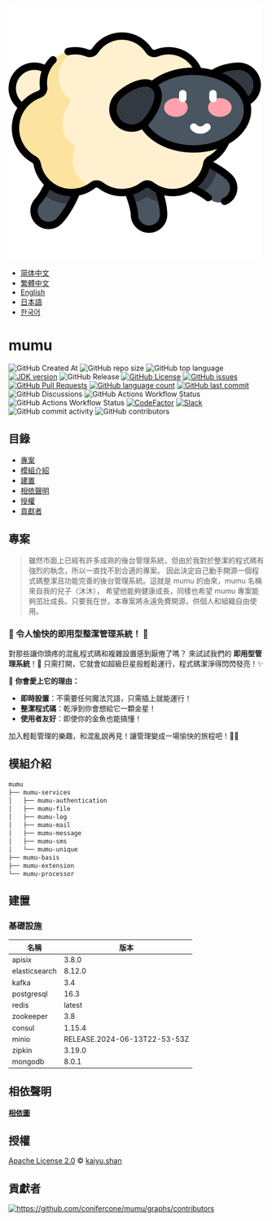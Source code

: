 ![mumu](../logo.svg)

- [简体中文](README.zh_CN.md)
- [繁體中文](README.zh_TW.md)
- [English](../README.md)
- [日本語](README.ja.md)
- [한국어](README.ko.md)

# mumu

![GitHub Created At](https://img.shields.io/github/created-at/conifercone/mumu)
![GitHub repo size](https://img.shields.io/github/repo-size/conifercone/mumu)
![GitHub top language](https://img.shields.io/github/languages/top/conifercone/mumu)
[![JDK version](https://img.shields.io/badge/JDK-23+-green.svg)](https://jdk.java.net/23)
![GitHub Release](https://img.shields.io/github/v/release/conifercone/mumu)
[![GitHub License](https://img.shields.io/github/license/conifercone/mumu)](https://github.com/conifercone/mumu)
[![GitHub issues](https://img.shields.io/github/issues/conifercone/mumu)](https://github.com/conifercone/mumu/issues)
[![GitHub Pull Requests](https://img.shields.io/github/issues-pr/conifercone/mumu)](https://github.com/conifercone/mumu/pulls)
[![GitHub language count](https://img.shields.io/github/languages/count/conifercone/mumu)](https://github.com/conifercone/mumu)
[![GitHub last commit](https://img.shields.io/github/last-commit/conifercone/mumu/develop)](https://github.com/conifercone/mumu)
![GitHub Discussions](https://img.shields.io/github/discussions/conifercone/mumu)
![GitHub Actions Workflow Status](https://img.shields.io/github/actions/workflow/status/conifercone/mumu/pmd.yml?label=PMD)
![GitHub Actions Workflow Status](https://img.shields.io/github/actions/workflow/status/conifercone/mumu/checkstyle.yml?label=Checkstyle)
[![CodeFactor](https://www.codefactor.io/repository/github/conifercone/mumu/badge/develop)](https://www.codefactor.io/repository/github/conifercone/mumu/overview/develop)
[![Slack](https://img.shields.io/badge/Slack-Join%20Our%20Community-green)](https://join.slack.com/t/mumu-community/shared_invite/zt-2ov97fcpj-bFJZmpXSp5YZWSU9zD7S5g)
![GitHub commit activity](https://img.shields.io/github/commit-activity/m/conifercone/mumu)
![GitHub contributors](https://img.shields.io/github/contributors/conifercone/mumu)

## 目錄

- [專案](#專案)
- [模組介紹](#模組介紹)
- [建置](#建置)
- [相依聲明](#相依聲明)
- [授權](#授權)
- [貢獻者](#貢獻者)

## 專案

> 雖然市面上已經有許多成熟的後台管理系統，但由於我對於整潔的程式碼有強烈的執念，所以一直找不到合適的專案。
> 因此決定自己動手開源一個程式碼整潔且功能完善的後台管理系統。這就是 mumu 的由來，mumu 名稱來自我的兒子（沐沐），
> 希望他能夠健康成長，同樣也希望 mumu 專案能夠茁壯成長。只要我在世，本專案將永遠免費開源，供個人和組織自由使用。

### 🎉 令人愉快的即用型整潔管理系統！ 🎉

對那些讓你頭疼的混亂程式碼和複雜設置感到厭倦了嗎？
來試試我們的 **即用型管理系統**！🎁
只需打開，它就會如超級巨星般輕鬆運行，程式碼潔淨得閃閃發亮！✨

🌟 **你會愛上它的理由：**

- **即時設置**：不需要任何魔法咒語，只需插上就能運行！
- **整潔程式碼**：乾淨到你會想給它一顆金星！
- **使用者友好**：即使你的金魚也能搞懂！

加入輕鬆管理的樂趣，和混亂說再見！讓管理變成一場愉快的旅程吧！🚀🎈

## 模組介紹

```text
mumu
├── mumu-services
│   ├── mumu-authentication
│   ├── mumu-file
│   ├── mumu-log
│   ├── mumu-mail
│   ├── mumu-message
│   ├── mumu-sms
│   └── mumu-unique
├── mumu-basis
├── mumu-extension
└── mumu-processor
```

## 建置

### 基礎設施

| 名稱            | 版本                           |
|---------------|------------------------------|
| apisix        | 3.8.0                        |
| elasticsearch | 8.12.0                       |
| kafka         | 3.4                          |
| postgresql    | 16.3                         |
| redis         | latest                       |
| zookeeper     | 3.8                          |
| consul        | 1.15.4                       |
| minio         | RELEASE.2024-06-13T22-53-53Z |
| zipkin        | 3.19.0                       |
| mongodb       | 8.0.1                        |

## 相依聲明

[**相依圖**](https://github.com/conifercone/mumu/network/dependencies)

## 授權

[Apache License 2.0](../LICENSE) © <a href="mailto:kaiyu.shan@outlook.com">kaiyu.shan</a>

## 貢獻者

<a href="https://github.com/conifercone/mumu/graphs/contributors">
  <img src="https://contrib.rocks/image?repo=conifercone/mumu"  alt="https://github.com/conifercone/mumu/graphs/contributors"/>
</a> 
